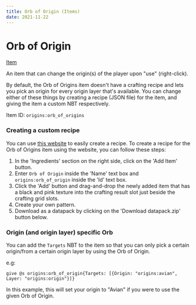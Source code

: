 ```yaml
---
title: Orb of Origin (Items)
date: 2021-11-22
---
```


# Orb of Origin

[Item](../items.md)

An item that can change the origin(s) of the player upon "use" (right-click).

By default, the Orb of Origins item doesn't have a crafting recipe and lets you pick an origin for every origin layer that's available. You can change either of these things by creating a recipe (JSON file) for the item, and giving the item a custom NBT respectively.

Item ID: `origins:orb_of_origins`

### Creating a custom recipe

You can use [this website](https://crafting.thedestruc7i0n.ca/) to easily create a recipe. To create a recipe for the Orb of Origins item using the website, you can follow these steps:

1. In the 'Ingredients' section on the right side, click on the 'Add Item' button.
2. Enter `Orb of Origin` inside the 'Name' text box and `origins:orb_of_origin` inside the 'Id' text box.
3. Click the 'Add' button and drag-and-drop the newly added item that has a black and pink texture into the crafting result slot just beside the crafting grid slots.
4. Create your own pattern.
5. Download as a datapack by clicking on the 'Download datapack.zip' button below.

### Origin (and origin layer) specific Orb

You can add the `Targets` NBT to the item so that you can only pick a certain origin/from a certain origin layer by using the Orb of Origin.

e.g:
```mcfunction
give @s origins:orb_of_origin{Targets: [{Origin: "origins:avian", Layer: "origins:origin"}]}
```
In this example, this will set your origin to "Avian" if you were to use the given Orb of Origin.